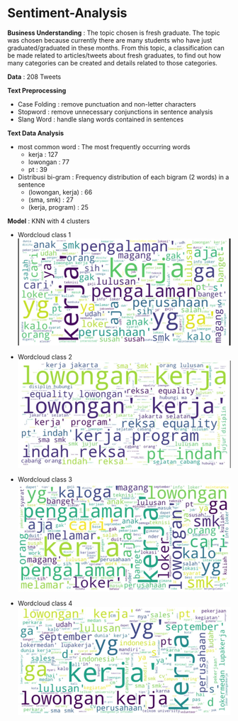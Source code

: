 # Sentiment-Analysis

**Business Understanding** :
The topic chosen is fresh graduate. The topic was chosen because currently there are many students who have just graduated/graduated in these months. From this topic, a classification can be made related to articles/tweets about fresh graduates, to find out how many categories can be created and details related to those categories.

**Data** : 208 Tweets

**Text Preprocessing**
- Case Folding : remove punctuation and non-letter characters
- Stopword : remove unnecessary conjunctions in sentence analysis
- Slang Word : handle slang words contained in sentences

**Text Data Analysis**
- most common word : The most frequently occurring words
    - kerja : 127
    - lowongan : 77
    - pt : 39
- Distribusi bi-gram : Frequency distribution of each bigram (2 words) in a sentence
    - (lowongan, kerja) : 66
    - (sma, smk) : 27
    - (kerja, program) : 25

**Model** : KNN with 4 clusters
- Wordcloud class 1
![Tampilan w1](images/w_1.jpg)

- Wordcloud class 2
![Tampilan w2](images/w_2.jpg)

- Wordcloud class 3
![Tampilan w3](images/w_3.jpg)

- Wordcloud class 4
![Tampilan w4](images/w_4.jpg)

